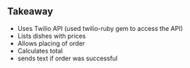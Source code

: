 Takeaway
-------

* Uses Twilio API (used twilio-ruby gem to access the API)
* Lists dishes with prices
* Allows placing of order
* Calculates total
* sends text if order was successful
